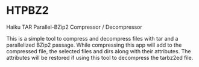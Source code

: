 # HTPBZ2
Haiku TAR Parallel-BZip2 Compressor / Decompressor

This is a simple tool to compress and decompress files with tar and a parallelized BZip2 passage.
While compressing this app will add to the compressed file, the selected files and dirs along with their attributes.
The attributes will be restored if using this tool to decompress the tarbz2ed file.
